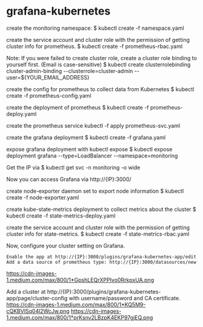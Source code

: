 # grafana-kubernetes

create the monitoring namespace:
$ kubectl create -f namespace.yaml

create the service account and cluster role with the permission of getting cluster info for prometheus.
$ kubectl create -f prometheus-rbac.yaml

Note: If you were failed to create cluster role, create a cluster role binding to yourself first. (Email is case-sensitive)
$ kubectl create clusterrolebinding cluster-admin-binding --clusterrole=cluster-admin --user=${YOUR_EMAIL_ADDRESS}

create the config for prometheus to collect data from Kubernetes
$ kubectl create -f prometheus-config.yaml

create the deployment of prometheus
$ kubectl create -f prometheus-deploy.yaml

create the prometheus service
kubectl -f apply prometheus-svc.yaml



create the grafana deployment
$ kubectl create -f grafana.yaml

expose grafana deployment with kubectl expose
$ kubectl expose deployment grafana --type=LoadBalancer --namespace=monitoring

Get the IP via 
$ kubectl get svc -n monitoring -o wide

Now you can access Grafana via http://{IP}:3000/

create node-exporter daemon set to export node information
$ kubectl create -f node-exporter.yaml

create kube-state-metrics deployment to collect metrics about the cluster
$ kubectl create -f state-metrics-deploy.yaml

create the service account and cluster role with the permission of getting cluster info for state-metrics.
$ kubectl create -f state-metrics-rbac.yaml


Now, configure your cluster setting on Grafana.

    Enable the app at http://{IP}:3000/plugins/grafana-kubernetes-app/edit
    Add a data source of prometheus type: http://{IP}:3000/datasources/new
 https://cdn-images-1.medium.com/max/800/1*GpshLEQrXPPIvo0RrkpxUA.png
 
 
 Add a cluster at http://{IP}:3000/plugins/grafana-kubernetes-app/page/cluster-config with username/password and CA certificate.
 https://cdn-images-1.medium.com/max/800/1*KQ5M9-cQKBVlSq04l2WcJw.png
 https://cdn-images-1.medium.com/max/800/1*prKsnv2LBzpK4EKP97gjEQ.png
